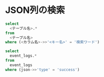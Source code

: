 # JSON列の検索

```sql
select
  <テーブル名>.*
from
  <テーブル名>
where (<カラム名>->>'<キー名>' = '検索ワード')
```

```sql
select
  event_logs.*
from
  event_logs
where (json->>'type' = 'success')
```
